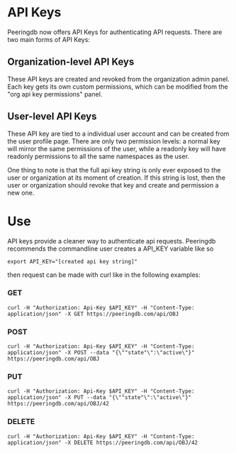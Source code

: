 # API Keys

Peeringdb now offers API Keys for authenticating API requests. There are two main forms of API Keys:

## Organization-level API Keys
These API keys are created and revoked from the organization admin panel. Each key gets its own custom permissions, which can be modified from the "org api key permissions" panel.

## User-level API Keys
These API key are tied to a individual user account and can be created from the user profile page. There are only two permission levels: a normal key will mirror the same permissions of the user, while a readonly key will have readonly permissions to all the same namespaces as the user.

One thing to note is that the full api key string is only ever exposed to the user or organization at its moment of creation. If this string is lost, then the user or organization should revoke that key and create and permission a new one.


# Use

API keys provide a cleaner way to authenticate api requests. Peeringdb recommends the commandline user creates a API_KEY variable like so
```
export API_KEY="[created api key string]"
```
then request can be made with curl like in the following examples:
### GET
```
curl -H "Authorization: Api-Key $API_KEY" -H "Content-Type: application/json" -X GET https://peeringdb.com/api/OBJ 
```

### POST
```
curl -H "Authorization: Api-Key $API_KEY" -H "Content-Type: application/json" -X POST --data "{\""state"\":\"active\"}" https://peeringdb.com/api/OBJ
```

### PUT
```
curl -H "Authorization: Api-Key $API_KEY" -H "Content-Type: application/json" -X PUT --data "{\""state"\":\"active\"}" https://peeringdb.com/api/OBJ/42
```

### DELETE
```
curl -H "Authorization: Api-Key $API_KEY" -H "Content-Type: application/json" -X DELETE https://peeringdb.com/api/OBJ/42
```
